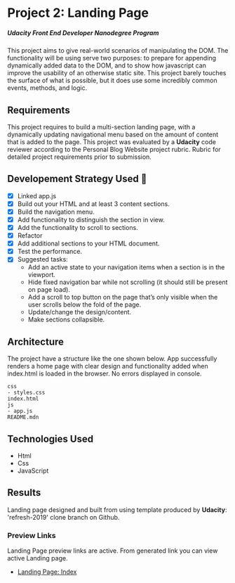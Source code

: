 # Project 2: Landing Page
##### Udacity Front End Developer Nanodegree Program
This project aims to give real-world scenarios of manipulating the DOM. The functionality will be using serve two purposes: to prepare for appending dynamically added data to the DOM, and to show how javascript can improve the usability of an otherwise static site. This project barely touches the surface of what is possible, but it does use some incredibly common events, methods, and logic.

## Requirements
This project requires to build a multi-section landing page, with a dynamically updating navigational menu based on the amount of content that is added to the page. This project was evaluated by a **Udacity** code reviewer according to the Personal Blog Website project rubric. Rubric for detailed project requirements prior to submission.

## Developement Strategy Used :speech_balloon:
- [x] Linked app.js
- [x] Build out your HTML and at least 3 content sections.
- [x] Build the navigation menu.
- [x] Add functionality to distinguish the section in view.
- [x] Add the functionality to scroll to sections.
- [x] Refactor
- [x] Add additional sections to your HTML document.
- [x] Test the performance.
- [x] Suggested tasks:
    - Add an active state to your navigation items when a section is in the viewport.
    - Hide fixed navigation bar while not scrolling (it should still be present on page load).
    - Add a scroll to top button on the page that’s only visible when the user scrolls below the fold of the page.
    - Update/change the design/content.
    - Make sections collapsible.

## Architecture
The project have a structure like the one shown below. App successfully renders a home page with clear design and functionality added when index.html is loaded in the browser. No errors displayed in console.



```
css
- styles.css    
index.html
js
- app.js
README.mdn
```

## Technologies Used
- Html
- Css
- JavaScript



## Results
Landing page designed and built from using template produced by **Udacity**: 'refresh-2019' clone branch on Github.

### Preview Links
Landing Page preview links are active. From generated link you can view active Landing page.

- [Landing Page: Index](https://mindaugas-karla.github.io/Front-End-Web-Developer-Nanodegree/project-2-landing-page/landing_page/index.html)
